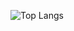 ![Top Langs](https://github-readme-stats.vercel.app/api/top-langs/?username=willy-it-wonka&layout=compact&langs_count=10)
